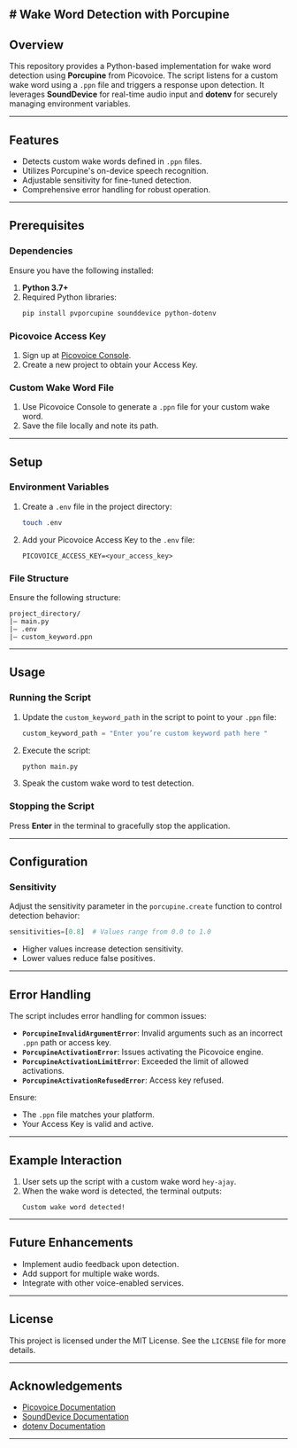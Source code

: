 **# Wake Word Detection with Porcupine**
---
## Overview
This repository provides a Python-based implementation for wake word detection using **Porcupine** from Picovoice. The script listens for a custom wake word using a `.ppn` file and triggers a response upon detection. It leverages **SoundDevice** for real-time audio input and **dotenv** for securely managing environment variables.

---

## Features
- Detects custom wake words defined in `.ppn` files.
- Utilizes Porcupine's on-device speech recognition.
- Adjustable sensitivity for fine-tuned detection.
- Comprehensive error handling for robust operation.

---

## Prerequisites

### Dependencies
Ensure you have the following installed:
1. **Python 3.7+**
2. Required Python libraries:
    ```bash
    pip install pvporcupine sounddevice python-dotenv
    ```

### Picovoice Access Key
1. Sign up at [Picovoice Console](https://console.picovoice.ai/).
2. Create a new project to obtain your Access Key.

### Custom Wake Word File
1. Use Picovoice Console to generate a `.ppn` file for your custom wake word.
2. Save the file locally and note its path.

---

## Setup

### Environment Variables
1. Create a `.env` file in the project directory:
    ```bash
    touch .env
    ```
2. Add your Picovoice Access Key to the `.env` file:
    ```
    PICOVOICE_ACCESS_KEY=<your_access_key>
    ```

### File Structure
Ensure the following structure:
```
project_directory/
|— main.py
|— .env
|— custom_keyword.ppn
```

---

## Usage

### Running the Script
1. Update the `custom_keyword_path` in the script to point to your `.ppn` file:
    ```python
    custom_keyword_path = "Enter you’re custom keyword path here "
    ```
2. Execute the script:
    ```bash
    python main.py
    ```
3. Speak the custom wake word to test detection.

### Stopping the Script
Press **Enter** in the terminal to gracefully stop the application.

---

## Configuration

### Sensitivity
Adjust the sensitivity parameter in the `porcupine.create` function to control detection behavior:
```python
sensitivities=[0.8]  # Values range from 0.0 to 1.0
```
- Higher values increase detection sensitivity.
- Lower values reduce false positives.

---

## Error Handling
The script includes error handling for common issues:
- **`PorcupineInvalidArgumentError`**: Invalid arguments such as an incorrect `.ppn` path or access key.
- **`PorcupineActivationError`**: Issues activating the Picovoice engine.
- **`PorcupineActivationLimitError`**: Exceeded the limit of allowed activations.
- **`PorcupineActivationRefusedError`**: Access key refused.

Ensure:
- The `.ppn` file matches your platform.
- Your Access Key is valid and active.

---

## Example Interaction
1. User sets up the script with a custom wake word `hey-ajay`.
2. When the wake word is detected, the terminal outputs:
    ```
    Custom wake word detected!
    ```

---

## Future Enhancements
- Implement audio feedback upon detection.
- Add support for multiple wake words.
- Integrate with other voice-enabled services.

---

## License
This project is licensed under the MIT License. See the `LICENSE` file for more details.

---

## Acknowledgements
- [Picovoice Documentation](https://picovoice.ai/docs/)
- [SoundDevice Documentation](https://python-sounddevice.readthedocs.io/)
- [dotenv Documentation](https://pypi.org/project/python-dotenv/)

---

